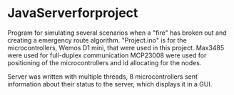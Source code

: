# JavaServerforproject

Program for simulating several scenarios when a "fire" has broken out and creating a emergency route algorithm. 
"Project.ino" is for the microcontrollers, Wemos D1 mini, that were used in this project. Max3485 were used for full-duplex communication
MCP23008 were used for positioning of the microcontrollers and id allocating for the nodes.

Server was written with multiple threads, 8 microcontrollers sent information about their status to the server, which displays it in a GUI.

